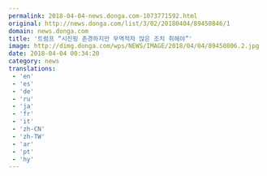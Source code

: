 ```yaml
---
permalink: 2018-04-04-news.donga.com-1073771592.html
original: http://news.donga.com/list/3/02/20180404/89450846/1
domain: news.donga.com
title: '트럼프 “시진핑 존경하지만 무역적자 많은 조치 취해야”'
image: http://dimg.donga.com/wps/NEWS/IMAGE/2018/04/04/89450806.2.jpg
date: 2018-04-04 00:34:20
category: news
translations: 
 - 'en'
 - 'es'
 - 'de'
 - 'ru'
 - 'ja'
 - 'fr'
 - 'it'
 - 'zh-CN'
 - 'zh-TW'
 - 'ar'
 - 'pt'
 - 'hy'
---
```


